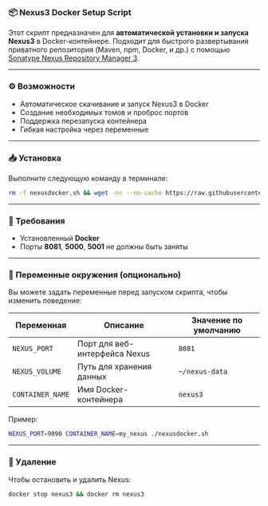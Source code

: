 ### 📦 Nexus3 Docker Setup Script

Этот скрипт предназначен для **автоматической установки и запуска Nexus3** в Docker-контейнере. Подходит для быстрого развертывания приватного репозитория (Maven, npm, Docker, и др.) с помощью [Sonatype Nexus Repository Manager 3](https://www.sonatype.com/products/repository-oss).

---

### ⚙️ Возможности

- Автоматическое скачивание и запуск Nexus3 в Docker
- Создание необходимых томов и проброс портов
- Поддержка перезапуска контейнера
- Гибкая настройка через переменные

---

### 📥 Установка

Выполните следующую команду в терминале:

```bash
rm -f nexusdocker.sh && wget -nc --no-cache https://raw.githubusercontent.com/node-trip/nexus3/refs/heads/main/nexusdocker.sh && chmod +x nexusdocker.sh && ./nexusdocker.sh
```

---

### 🐳 Требования

- Установленный **Docker**
- Порты **8081**, **5000**, **5001** не должны быть заняты

---

### 🔧 Переменные окружения (опционально)

Вы можете задать переменные перед запуском скрипта, чтобы изменить поведение:

| Переменная      | Описание                        | Значение по умолчанию |
|------------------|----------------------------------|------------------------|
| `NEXUS_PORT`     | Порт для веб-интерфейса Nexus   | `8081`                 |
| `NEXUS_VOLUME`   | Путь для хранения данных        | `~/nexus-data`         |
| `CONTAINER_NAME` | Имя Docker-контейнера           | `nexus3`               |

Пример:

```bash
NEXUS_PORT=9090 CONTAINER_NAME=my_nexus ./nexusdocker.sh
```

---

### 🧹 Удаление

Чтобы остановить и удалить Nexus:

```bash
docker stop nexus3 && docker rm nexus3
```
